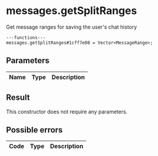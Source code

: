 # messages.getSplitRanges
Get message ranges for saving the user's chat history

```
---functions---
messages.getSplitRanges#1cff7e08 = Vector<MessageRange>;
```

## Parameters
| Name | Type | Description |
| ---- | :----: | ----------- |


## Result
This constructor does not require any parameters.

## Possible errors
| Code | Type | Description |
| ---- | :----: | ----------- |

